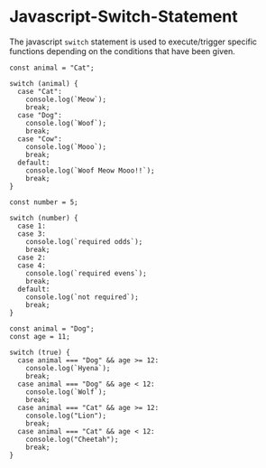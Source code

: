 # Javascript-Switch-Statement

The javascript `switch` statement is used to execute/trigger specific functions depending on the conditions that have been given.

```
const animal = "Cat";

switch (animal) {
  case "Cat":
    console.log(`Meow`);
    break;
  case "Dog":
    console.log(`Woof`);
    break;
  case "Cow":
    console.log(`Mooo`);
    break;
  default:
    console.log(`Woof Meow Mooo!!`);
    break;
}
```

```
const number = 5;

switch (number) {
  case 1:
  case 3:
    console.log(`required odds`);
    break;
  case 2:
  case 4:
    console.log(`required evens`);
    break;
  default:
    console.log(`not required`);
    break;
}
```

```
const animal = "Dog";
const age = 11;

switch (true) {
  case animal === "Dog" && age >= 12:
    console.log(`Hyena`);
    break;
  case animal === "Dog" && age < 12:
    console.log(`Wolf`);
    break;
  case animal === "Cat" && age >= 12:
    console.log("Lion");
    break;
  case animal === "Cat" && age < 12:
    console.log("Cheetah");
    break;
}
```
